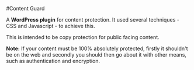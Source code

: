 #Content Guard

A **WordPress plugin** for content protection.
It used several techniques - CSS and Javascript - to achieve this.

This is intended to be copy protection for public facing content. 

**Note:** If your content must be 100% absolutely protected, firstly it shouldn't be on the web and secondly you should 
then go about it with other means, such as authentication and encryption. 